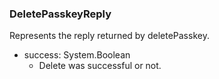 ### DeletePasskeyReply
Represents the reply returned by deletePasskey.

- success: System.Boolean
  - Delete was successful or not.
